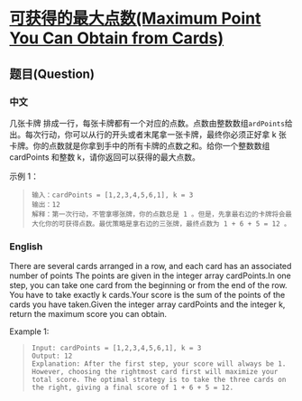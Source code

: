 # [可获得的最大点数(Maximum Point You Can Obtain from Cards)](https://leetcode-cn.com/problems/maximum-points-you-can-obtain-from-cards/)
## 题目(Question)
### 中文
几张卡牌 排成一行，每张卡牌都有一个对应的点数。点数由整数数组`ardPoints`给出。每次行动，你可以从行的开头或者末尾拿一张卡牌，最终你必须正好拿 k 张卡牌。你的点数就是你拿到手中的所有卡牌的点数之和。给你一个整数数组 cardPoints 和整数 k，请你返回可以获得的最大点数。

示例 1：
>`输入：cardPoints = [1,2,3,4,5,6,1], k = 3`<br>
>`输出：12`<br>
>`解释：第一次行动，不管拿哪张牌，你的点数总是 1 。但是，先拿最右边的卡牌将会最大化你的可获得点数。最优策略是拿右边的三张牌，最终点数为 1 + 6 + 5 = 12 。`
### English
There are several cards arranged in a row, and each card has an associated number of points The points are given in the integer array cardPoints.In one step, you can take one card from the beginning or from the end of the row. You have to take exactly k cards.Your score is the sum of the points of the cards you have taken.Given the integer array cardPoints and the integer k, return the maximum score you can obtain.

Example 1:
>`Input: cardPoints = [1,2,3,4,5,6,1], k = 3`<br>
>`Output: 12`<br>
>`Explanation: After the first step, your score will always be 1. However, choosing the rightmost card first will maximize your total score. The optimal strategy is to take the three cards on the right, giving a final score of 1 + 6 + 5 = 12.`
